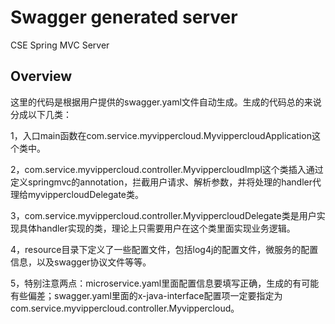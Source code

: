 # Swagger generated server

CSE Spring MVC Server


## Overview
这里的代码是根据用户提供的swagger.yaml文件自动生成。生成的代码总的来说分成以下几类：

1，入口main函数在com.service.myvippercloud.MyvippercloudApplication这个类中。

2，com.service.myvippercloud.controller.MyvippercloudImpl这个类插入通过定义springmvc的annotation，拦截用户请求、解析参数，并将处理的handler代理给myvippercloudDelegate类。

3，com.service.myvippercloud.controller.MyvippercloudDelegate类是用户实现具体handler实现的类，理论上只需要用户在这个类里面实现业务逻辑。


4，resource目录下定义了一些配置文件，包括log4j的配置文件，微服务的配置信息，以及swagger协议文件等等。

5，特别注意两点：microservice.yaml里面配置信息要填写正确，生成的有可能有些偏差；swagger.yaml里面的x-java-interface配置项一定要指定为com.service.myvippercloud.controller.Myvippercloud。
